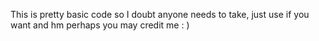 This is pretty basic code so I doubt anyone needs to take, just use if you want and hm perhaps you may credit me : )

